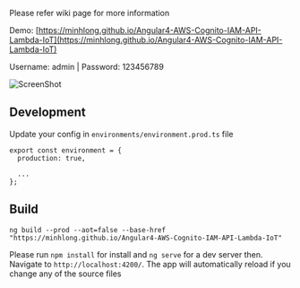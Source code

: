 Please refer wiki page for more information

Demo: [https://minhlong.github.io/Angular4-AWS-Cognito-IAM-API-Lambda-IoT](https://minhlong.github.io/Angular4-AWS-Cognito-IAM-API-Lambda-IoT)

Username: admin | Password: 123456789

![ScreenShot](/screeenshot.png?raw=true)

## Development

Update your config in `environments/environment.prod.ts` file

```
export const environment = {
  production: true,

  ...
};
```

## Build

```
ng build --prod --aot=false --base-href "https://minhlong.github.io/Angular4-AWS-Cognito-IAM-API-Lambda-IoT"
```

Please run `npm install` for install and `ng serve` for a dev server then. Navigate to `http://localhost:4200/`. The app will automatically reload if you change any of the source files

